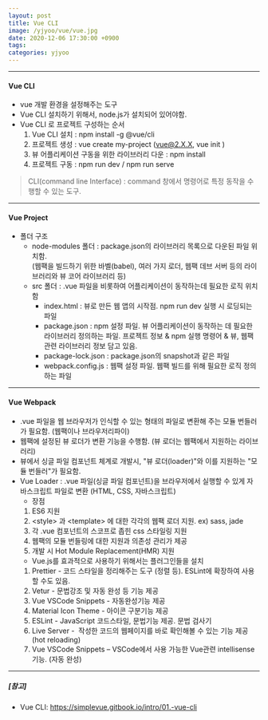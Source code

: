 ```yaml
---
layout: post
title: Vue CLI
image: /yjyoo/vue/vue.jpg
date: 2020-12-06 17:30:00 +0900
tags:
categories: yjyoo
---
```

***
#### Vue CLI

* vue 개발 환경을 설정해주는 도구
* Vue CLI 설치하기 위해서, node.js가 설치되어 있어야함.
* Vue CLI 로 프로젝트 구성하는 순서
	1) Vue CLI 설치 : npm install -g @vue/cli
	2) 프로젝트 생성 : vue create my-project (vue@2.X.X, vue init <template-name> <project-name>)
	3) 뷰 어플리케이션 구동을 위한 라이브러리 다운 : npm install
	4) 프로젝트 구동 : npm run dev / npm run serve
	
> CLI(command line Interface) : command 창에서 명령어로 특정 동작을 수행할 수 있는 도구.

***
#### Vue Project
* 폴더 구조
  * node-modules 폴더 : package.json의 라이브러리 목록으로 다운된 파일 위치함.<br>
	   (웹팩을 빌드하기 위한 바벨(babel), 여러 가지 로더, 웹팩 데브 서버 등의 라이브러리와 뷰 코어 라이브러리 등)
  * src 폴더 : .vue 파일을 비롯하여 어플리케이션이 동작하는데 필요한 로직 위치함
    * index.html : 뷰로 만든 웹 앱의 시작점. npm run dev 실행 시 로딩되는 파일
    * package.json : npm 설정 파일. 뷰 어플리케이션이 동작하는 데 필요한 라이브러리 정의하는 파일. 프로젝트 정보 & npm 실행 명령어 & 뷰, 웹팩 관련 라이브러리 정보 담고 있음.
    * package-lock.json : package.json의 snapshot과 같은 파일
    * webpack.config.js : 웹팩 설정 파일. 웹팩 빌드를 위해 필요한 로직 정의하는 파일

***
#### Vue Webpack
* .vue 파일을 웹 브라우저가 인식할 수 있는 형태의 파일로 변환해 주는 모듈 번들러가 필요함. (웹팩이나 브라우저리파이) 
* 웹팩에 설정된 뷰 로더가 변환 기능을 수행함. (뷰 로더는 웹팩에서 지원하는 라이브러리)
* 뷰에서 싱글 파일 컴포넌트 체계로 개발시, "뷰 로더(loader)"와 이를 지원하는 "모듈 번들러"가 필요함.
* Vue Loader : .vue 파일(싱글 파일 컴포넌트)을 브라우저에서 실행할 수 있게 자바스크립트 파일로 변환 (HTML, CSS, 자바스크립트)
  * 장점
  1. ES6 지원
  2. &lt;style&gt; 과 &lt;template&gt; 에 대한 각각의 웹팩 로더 지원. ex) sass, jade
  3. 각 .vue 컴포넌트의 스코프로 좁힌 css 스타일링 지원
  4. 웹팩의 모듈 번들링에 대한 지원과 의존성 관리가 제공
  5. 개발 시 Hot Module Replacement(HMR) 지원
  * Vue.js를 효과적으로 사용하기 위해서는 플러그인들을 설치
  1. Prettier - 코드 스타일을 정리해주는 도구 (정렬 등). ESLint에 확장하여 사용할 수도 있음.
  2. Vetur - 문법강조 및 자동 완성 등 기능 제공
  3. Vue VSCode Snippets - 자동완성기능 제공
  4. Material Icon Theme - 아이콘 구분기능 제공
  5. ESLint - JavaScript 코드스타일, 문법기능 제공. 문법 검사기
  6. Live Server -  작성한 코드의 웹페이지를 바로 확인해볼 수 있는 기능 제공 (hot reloading)
  7. Vue VSCode Snippets – VSCode에서 사용 가능한 Vue관련 intellisense 기능. (자동 완성)

***
##### [참고]
* Vue CLI: https://simplevue.gitbook.io/intro/01.-vue-cli

